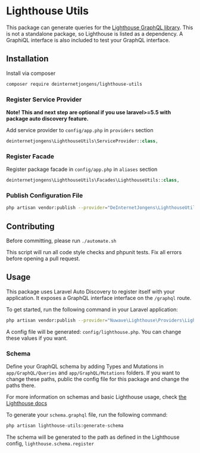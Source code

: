 # Lighthouse Utils

This package can generate queries for the [Lighthouse GraphQL library](https://github.com/nuwave/lighthouse).
This is not a standalone package, so Lighthouse is listed as a dependency.
A GraphiQL interface is also included to test your GraphQL interface.

## Installation

Install via composer
```bash
composer require deinternetjongens/lighthouse-utils
```

### Register Service Provider

**Note! This and next step are optional if you use laravel>=5.5 with package
auto discovery feature.**

Add service provider to `config/app.php` in `providers` section
```php
deinternetjongens\LighthouseUtils\ServiceProvider::class,
```

### Register Facade

Register package facade in `config/app.php` in `aliases` section
```php
deinternetjongens\LighthouseUtils\Facades\LighthouseUtils::class,
```

### Publish Configuration File

```bash
php artisan vendor:publish --provider="DeInternetJongens\LighthouseUtils\ServiceProvider" --tag="config"
``` 

## Contributing

Before committing, please run 
`./automate.sh`

This script will run all code style checks and phpunit tests. Fix all errors before opening a pull request.

## Usage

This package uses Laravel Auto Discovery to register itself with your application. 
It exposes a GraphQL interface interface on the `/graphql` route.

To get started, run the following command in your Laravel application:
```bash
php artisan vendor:publish --provider="Nuwave\Lighthouse\Providers\LighthouseServiceProvider" --tag="config"
```

A config file will be generated: `config/lighthouse.php`. You can change these values if you want.  

### Schema
Define your GraphQL schema by adding Types and Mutations in `app/GraphQL/Queries` and `app/GraphQL/Mutations` folders.
If you want to change these paths, public the config file for this package and change the paths there.  

For more information on schemas and basic Lighthouse usage, check [the Lighthouse docs](https://lighthouse-php.netlify.com/)

To generate your `schema.graphql` file, run the following command:

```bash
php artisan lighthouse-utils:generate-schema
```
The schema will be generated to the path as defined in the Lighthouse config, `lighthouse.schema.register`
